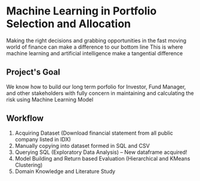 # Machine Learning in Portfolio Selection and Allocation
Making the right decisions and grabbing opportunities in the fast moving world of finance can make a difference to our bottom line
This is where machine learning and artificial intelligence make a tangential difference

## Project's Goal
We know how to build our long term porfolio for Investor, Fund Manager, and other stakeholders with fully concern in maintaining and calculating the risk using Machine Learning Model

## Workflow
1. Acquiring Dataset (Download financial statement from all public company listed in IDX)
2. Manually copying into dataset formed in SQL and CSV
3. Querying SQL (Exploratory Data Analysis) – New dataframe acquired!
4. Model Building and Return based Evaluation (Hierarchical and KMeans Clustering)
5. Domain Knowledge and Literature Study
